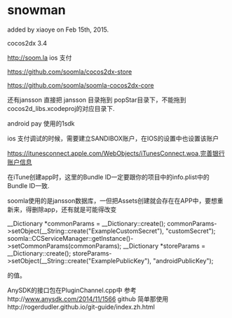 # snowman
added by xiaoye on Feb 15th, 2015.

cocos2dx 3.4

http://soom.la ios 支付

https://github.com/soomla/cocos2dx-store

https://github.com/soomla/soomla-cocos2dx-core

还有jansson
直接把 jansson 目录拖到 popStar目录下，不能拖到cocos2d_libs.xcodeproj的对应目录下.

android pay 使用的1sdk

ios 支付调试的时候，需要建立SANDIBOX账户，在IOS的设置中也设置该账户

https://itunesconnect.apple.com/WebObjects/iTunesConnect.woa,完善银行账户信息

在iTune创建app时，这里的Bundle ID一定要跟你的项目中的info.plist中的Bundle ID一致.

soomla使用的是jansson数据库，一但把Assets创建就会存在在APP中，要想重新来，得删除app，还有就是可能得改变

__Dictionary *commonParams = __Dictionary::create();
commonParams->setObject(__String::create("ExampleCustomSecret"), "customSecret");
soomla::CCServiceManager::getInstance()->setCommonParams(commonParams);
__Dictionary *storeParams = __Dictionary::create();
storeParams->setObject(__String::create("ExamplePublicKey"), "androidPublicKey");

的值。



AnySDK的接口包在PluginChannel.cpp中
参考http://www.anysdk.com/2014/11/1566
github 简单那使用http://rogerdudler.github.io/git-guide/index.zh.html
